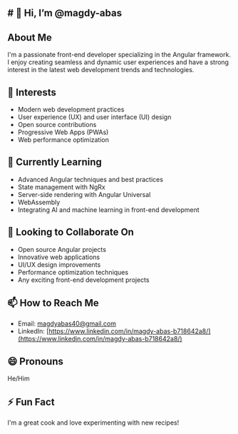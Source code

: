 <h2># 👋 Hi, I’m @magdy-abas</h2>

## About Me
I'm a passionate front-end developer specializing in the Angular framework. I enjoy creating seamless and dynamic user experiences and have a strong interest in the latest web development trends and technologies.

## 👀 Interests
- Modern web development practices
- User experience (UX) and user interface (UI) design
- Open source contributions
- Progressive Web Apps (PWAs)
- Web performance optimization

## 🌱 Currently Learning
- Advanced Angular techniques and best practices
- State management with NgRx
- Server-side rendering with Angular Universal
- WebAssembly
- Integrating AI and machine learning in front-end development

## 💞️ Looking to Collaborate On
- Open source Angular projects
- Innovative web applications
- UI/UX design improvements
- Performance optimization techniques
- Any exciting front-end development projects

## 📫 How to Reach Me
- Email:  [magdyabas40@gmail.com](magdyabas40@gmail.com)
- LinkedIn:  [https://www.linkedin.com/in/magdy-abas-b718642a8/](https://www.linkedin.com/in/magdy-abas-b718642a8/)

## 😄 Pronouns
He/Him

## ⚡ Fun Fact
I'm a great cook and love experimenting with new recipes!


<!---
magdy-abas/magdy-abas is a ✨ special ✨ repository because its `README.md` (this file) appears on your GitHub profile.
You can click the Preview link to take a look at your changes.
--->
